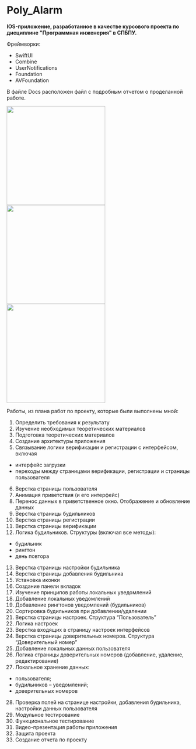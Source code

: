 # Poly_Alarm
**IOS-приложение, разработанное в качестве курсового проекта по дисциплине "Программная инженерия" в СПБПУ.**

Фреймворки:
- SwiftUI
- Combine
- UserNotifications
- Foundation
- AVFoundation

В файле Docs расположен файл с подробным отчетом о проделанной работе.

<p>
  <img src="https://user-images.githubusercontent.com/55293935/133600540-19daf553-9d42-4264-adf0-30354758d9bc.png" width="270">
  <img src="https://user-images.githubusercontent.com/55293935/133600554-61ae0b89-f600-43f4-a50e-c2678ead13da.png" width="270">
  <img src="https://user-images.githubusercontent.com/55293935/133600563-d7945f4b-d8af-4f19-8809-2269607deb5e.png" width="270">
</p>

Работы, из плана работ по проекту, которые были выполнены мной:
1. Определить требования к результату
2. Изучение необходимых теоретических материалов
3. Подготовка теоретических материалов
4. Создание архитектуры приложения
5. Связывание логики верификации и регистрации с интерфейсом, включая
  - интерфейс загрузки
  - переходы между страницами верификации, регистрации и страницы
  пользователя
6. Верстка страницы пользователя
7. Анимация приветствия (и его интерфейс)
8. Перенос данных в приветственное окно. Отображение и обновление данных 
9. Верстка страницы будильников
10. Верстка страницы регистрации
11. Верстка страницы верификации
12. Логика будильников. Структуры (включая все методы):
  - будильник
  - рингтон
  - день повтора
13. Верстка страницы настройки будильника
14. Верстка страницы добавления будильника
15. Установка иконки
16. Создание панели вкладок
17. Изучение принципов работы локальных уведомлений
18. Добавление локальных уведомлений
19. Добавление рингтонов уведомлений (будильников)
20. Сортировка будильников при добавлении/удалении
21. Верстка страницы настроек. Структура “Пользователь”
22. Логика настроек
23. Верстка входящих в страницу настроек интерфейсов
24. Верстка страницы доверительных номеров. Структура “Доверительный
номер”
25. Добавление локальных данных пользователя
26. Логика страницы доверительных номеров (добавление, удаление,
редактирование)
27. Локальное хранение данных:
  - пользователя;
  - будильников – уведомлений;
  - доверительных номеров
28. Проверка полей на странице настройки, добавления будильника, настройки данных пользователя
29. Модульное тестирование
30. Функциональное тестирование
31. Видео-презентация работы приложения 
32. Защита проекта
33. Создание отчета по проекту
